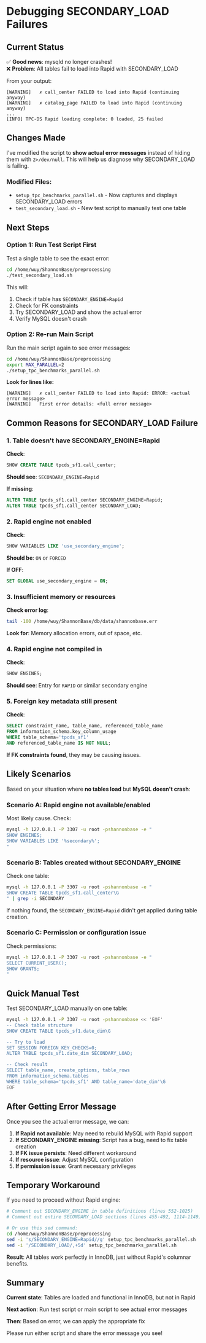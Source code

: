 # Debugging SECONDARY_LOAD Failures

## Current Status

✅ **Good news**: mysqld no longer crashes!  
❌ **Problem**: All tables fail to load into Rapid with SECONDARY_LOAD

From your output:
```
[WARNING]   ✗ call_center FAILED to load into Rapid (continuing anyway)
[WARNING]   ✗ catalog_page FAILED to load into Rapid (continuing anyway)
...
[INFO] TPC-DS Rapid loading complete: 0 loaded, 25 failed
```

## Changes Made

I've modified the script to **show actual error messages** instead of hiding them with `2>/dev/null`. This will help us diagnose why SECONDARY_LOAD is failing.

### Modified Files:
- `setup_tpc_benchmarks_parallel.sh` - Now captures and displays SECONDARY_LOAD errors
- `test_secondary_load.sh` - New test script to manually test one table

## Next Steps

### Option 1: Run Test Script First

Test a single table to see the exact error:

```bash
cd /home/wuy/ShannonBase/preprocessing
./test_secondary_load.sh
```

This will:
1. Check if table has `SECONDARY_ENGINE=Rapid`
2. Check for FK constraints
3. Try SECONDARY_LOAD and show the actual error
4. Verify MySQL doesn't crash

### Option 2: Re-run Main Script

Run the main script again to see error messages:

```bash
cd /home/wuy/ShannonBase/preprocessing
export MAX_PARALLEL=2
./setup_tpc_benchmarks_parallel.sh
```

**Look for lines like:**
```
[WARNING]   ✗ call_center FAILED to load into Rapid: ERROR: <actual error message>
[WARNING]   First error details: <full error message>
```

## Common Reasons for SECONDARY_LOAD Failure

### 1. Table doesn't have SECONDARY_ENGINE=Rapid

**Check**:
```sql
SHOW CREATE TABLE tpcds_sf1.call_center;
```

**Should see**: `SECONDARY_ENGINE=Rapid`

**If missing**:
```sql
ALTER TABLE tpcds_sf1.call_center SECONDARY_ENGINE=Rapid;
ALTER TABLE tpcds_sf1.call_center SECONDARY_LOAD;
```

### 2. Rapid engine not enabled

**Check**:
```sql
SHOW VARIABLES LIKE 'use_secondary_engine';
```

**Should be**: `ON` or `FORCED`

**If OFF**:
```sql
SET GLOBAL use_secondary_engine = ON;
```

### 3. Insufficient memory or resources

**Check error log**:
```bash
tail -100 /home/wuy/ShannonBase/db/data/shannonbase.err
```

**Look for**: Memory allocation errors, out of space, etc.

### 4. Rapid engine not compiled in

**Check**:
```sql
SHOW ENGINES;
```

**Should see**: Entry for `RAPID` or similar secondary engine

### 5. Foreign key metadata still present

**Check**:
```sql
SELECT constraint_name, table_name, referenced_table_name 
FROM information_schema.key_column_usage 
WHERE table_schema='tpcds_sf1' 
AND referenced_table_name IS NOT NULL;
```

**If FK constraints found**, they may be causing issues.

## Likely Scenarios

Based on your situation where **no tables load** but **MySQL doesn't crash**:

### Scenario A: Rapid engine not available/enabled

Most likely cause. Check:
```bash
mysql -h 127.0.0.1 -P 3307 -u root -pshannonbase -e "
SHOW ENGINES;
SHOW VARIABLES LIKE '%secondary%';
"
```

### Scenario B: Tables created without SECONDARY_ENGINE

Check one table:
```bash
mysql -h 127.0.0.1 -P 3307 -u root -pshannonbase -e "
SHOW CREATE TABLE tpcds_sf1.call_center\G
" | grep -i SECONDARY
```

If nothing found, the `SECONDARY_ENGINE=Rapid` didn't get applied during table creation.

### Scenario C: Permission or configuration issue

Check permissions:
```bash
mysql -h 127.0.0.1 -P 3307 -u root -pshannonbase -e "
SELECT CURRENT_USER();
SHOW GRANTS;
"
```

## Quick Manual Test

Test SECONDARY_LOAD manually on one table:

```bash
mysql -h 127.0.0.1 -P 3307 -u root -pshannonbase << 'EOF'
-- Check table structure
SHOW CREATE TABLE tpcds_sf1.date_dim\G

-- Try to load
SET SESSION FOREIGN_KEY_CHECKS=0;
ALTER TABLE tpcds_sf1.date_dim SECONDARY_LOAD;

-- Check result
SELECT table_name, create_options, table_rows
FROM information_schema.tables 
WHERE table_schema='tpcds_sf1' AND table_name='date_dim'\G
EOF
```

## After Getting Error Message

Once you see the actual error message, we can:

1. **If Rapid not available**: May need to rebuild MySQL with Rapid support
2. **If SECONDARY_ENGINE missing**: Script has a bug, need to fix table creation
3. **If FK issue persists**: Need different workaround
4. **If resource issue**: Adjust MySQL configuration
5. **If permission issue**: Grant necessary privileges

## Temporary Workaround

If you need to proceed without Rapid engine:

```bash
# Comment out SECONDARY_ENGINE in table definitions (lines 552-1025)
# Comment out entire SECONDARY_LOAD sections (lines 455-492, 1114-1149)

# Or use this sed command:
cd /home/wuy/ShannonBase/preprocessing
sed -i 's/SECONDARY_ENGINE=Rapid//g' setup_tpc_benchmarks_parallel.sh
sed -i '/SECONDARY_LOAD/,+5d' setup_tpc_benchmarks_parallel.sh
```

**Result**: All tables work perfectly in InnoDB, just without Rapid's columnar benefits.

## Summary

**Current state**: Tables are loaded and functional in InnoDB, but not in Rapid

**Next action**: Run test script or main script to see actual error messages

**Then**: Based on error, we can apply the appropriate fix

Please run either script and share the error message you see!
